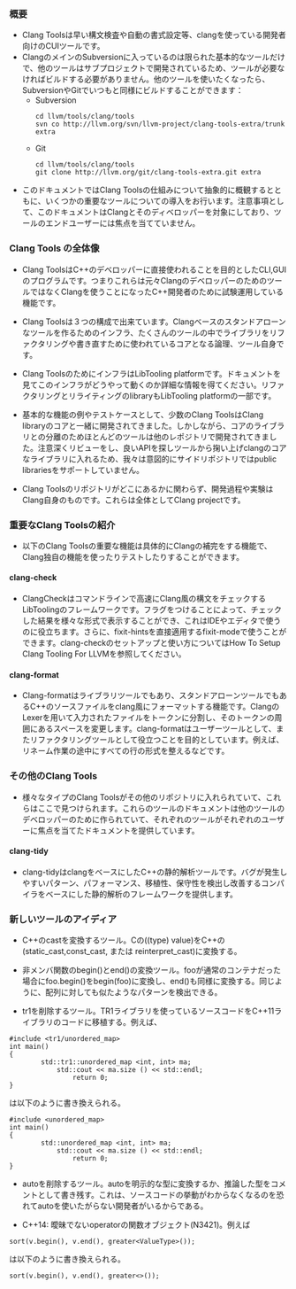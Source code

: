 ### 概要
* Clang Toolsは早い構文検査や自動の書式設定等、clangを使っている開発者向けのCUIツールです。
* ClangのメインのSubversionに入っているのは限られた基本的なツールだけで、他のツールはサブプロジェクトで開発されているため、ツールが必要なければビルドする必要がありません。他のツールを使いたくなったら、SubversionやGitでいつもと同様にビルドすることができます：
    * Subversion
        ```
        cd llvm/tools/clang/tools
        svn co http://llvm.org/svn/llvm-project/clang-tools-extra/trunk extra
        ```
    * Git
        ```
        cd llvm/tools/clang/tools
        git clone http://llvm.org/git/clang-tools-extra.git extra
        ```
* このドキュメントではClang Toolsの仕組みについて抽象的に概観するとともに、いくつかの重要なツールについての導入をお行います。注意事項として、このドキュメントはClangとそのディベロッパーを対象にしており、ツールのエンドユーザーには焦点を当てていません。

### Clang Tools の全体像
* Clang ToolsはC++のデベロッパーに直接使われることを目的としたCLI,GUIのプログラムです。つまりこれらは元々ClangのデベロッパーのためのツールではなくClangを使うことになったC++開発者のために試験運用している機能です。
* Clang Toolsは３つの構成で出来ています。Clangベースのスタンドアローンなツールを作るためのインフラ、たくさんのツールの中でライブラリをリファクタリングや書き直すために使われているコアとなる論理、ツール自身です。

* Clang ToolsのためにインフラはLibTooling platformです。ドキュメントを見てこのインフラがどうやって動くのか詳細な情報を得てください。リファクタリングとリライティングのlibraryもLibTooling platformの一部です。

* 基本的な機能の例やテストケースとして、少数のClang ToolsはClang libraryのコアと一緒に開発されてきました。しかしながら、コアのライブラリとの分離のためほとんどのツールは他のレポジトリで開発されてきました。注意深くリビューをし、良いAPIを探しツールから掬い上げclangのコアなライブラリに入れるため、我々は意図的にサイドリポジトリではpublic librariesをサポートしていません。

* Clang Toolsのリポジトリがどこにあるかに関わらず、開発過程や実験はClang自身のものです。これらは全体としてClang projectです。

### 重要なClang Toolsの紹介
* 以下のClang Toolsの重要な機能は具体的にClangの補完をする機能で、Clang独自の機能を使ったりテストしたりすることができます。

#### clang-check
* ClangCheckはコマンドラインで高速にClang風の構文をチェックするLibToolingのフレームワークです。フラグをつけることによって、チェックした結果を様々な形式で表示することができ、これはIDEやエディタで使うのに役立ちます。さらに、fixit-hintsを直接適用するfixit-modeで使うことができます。clang-checkのセットアップと使い方についてはHow To Setup Clang Tooling For LLVMを参照してください。

#### clang-format
* Clang-formatはライブラリツールでもあり、スタンドアローンツールでもあるC++のソースファイルをclang風にフォーマットする機能です。ClangのLexerを用いて入力されたファイルをトークンに分割し、そのトークンの周囲にあるスペースを変更します。clang-formatはユーザーツールとして、またリファクタリングツールとして役立つことを目的としています。例えば、リネーム作業の途中にすべての行の形式を整えるなどです。

### その他のClang Tools
* 様々なタイプのClang Toolsがその他のリポジトリに入れられていて、これらはここで見つけられます。これらのツールのドキュメントは他のツールのデベロッパーのために作られていて、それぞれのツールがそれぞれのユーザーに焦点を当てたドキュメントを提供しています。

#### clang-tidy
* clang-tidyはclangをベースにしたC++の静的解析ツールです。バグが発生しやすいパターン、パフォーマンス、移植性、保守性を検出し改善するコンパイラをベースにした静的解析のフレームワークを提供します。

### 新しいツールのアイディア
* C++のcastを変換するツール。Cの((type) value)をC++の(static_cast,const_cast, または reinterpret_cast)に変換する。

* 非メンバ関数のbegin()とend()の変換ツール。fooが通常のコンテナだった場合にfoo.begin()をbegin(foo)に変換し、end()も同様に変換する。同じように、配列に対しても似たようなパターンを検出できる。

* tr1を削除するツール。TR1ライブラリを使っているソースコードをC++11ライブラリのコードに移植する。例えば、
```
#include <tr1/unordered_map>
int main()
{
        std::tr1::unordered_map <int, int> ma;
            std::cout << ma.size () << std::endl;
                return 0;
}
```
は以下のように書き換えられる。
```
#include <unordered_map>
int main()
{
        std::unordered_map <int, int> ma;
            std::cout << ma.size () << std::endl;
                return 0;
}
```

* autoを削除するツール。autoを明示的な型に変換するか、推論した型をコメントとして書き残す。これは、ソースコードの挙動がわからなくなるのを恐れてautoを使いたがらない開発者がいるからである。

* C++14: 曖昧でないoperatorの関数オブジェクト(N3421)。例えば
```
sort(v.begin(), v.end(), greater<ValueType>());
```
は以下のように書き換えられる。
```
sort(v.begin(), v.end(), greater<>());
```
